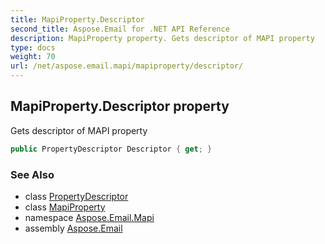 ```yaml
---
title: MapiProperty.Descriptor
second_title: Aspose.Email for .NET API Reference
description: MapiProperty property. Gets descriptor of MAPI property
type: docs
weight: 70
url: /net/aspose.email.mapi/mapiproperty/descriptor/
---
```

## MapiProperty.Descriptor property

Gets descriptor of MAPI property

```csharp
public PropertyDescriptor Descriptor { get; }
```

### See Also

* class [PropertyDescriptor](../../propertydescriptor/)
* class [MapiProperty](../)
* namespace [Aspose.Email.Mapi](../../mapiproperty/)
* assembly [Aspose.Email](../../../)


